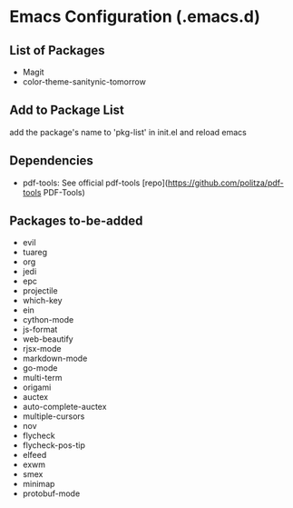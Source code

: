 # Emacs Configuration (.emacs.d)

## List of Packages

 * Magit
 * color-theme-sanitynic-tomorrow

## Add to Package List

add the package's name to 'pkg-list' in init.el and reload emacs

## Dependencies

 * pdf-tools: See official pdf-tools [repo](https://github.com/politza/pdf-tools PDF-Tools)

## Packages to-be-added

* evil
* tuareg
* org
* jedi
* epc
* projectile
* which-key
* ein
* cython-mode
* js-format
* web-beautify
* rjsx-mode
* markdown-mode
* go-mode
* multi-term
* origami
* auctex
* auto-complete-auctex
* multiple-cursors
* nov
* flycheck
* flycheck-pos-tip
* elfeed
* exwm
* smex
* minimap
* protobuf-mode
